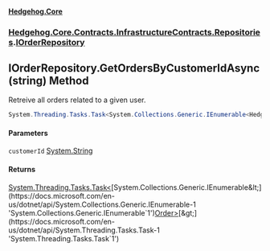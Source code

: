 #### [Hedgehog.Core](index.md 'index')
### [Hedgehog.Core.Contracts.InfrastructureContracts.Repositories](Hedgehog_Core_Contracts_InfrastructureContracts_Repositories.md 'Hedgehog.Core.Contracts.InfrastructureContracts.Repositories').[IOrderRepository](Hedgehog_Core_Contracts_InfrastructureContracts_Repositories_IOrderRepository.md 'Hedgehog.Core.Contracts.InfrastructureContracts.Repositories.IOrderRepository')
## IOrderRepository.GetOrdersByCustomerIdAsync(string) Method
Retreive all orders related to a given user.  
```csharp
System.Threading.Tasks.Task<System.Collections.Generic.IEnumerable<Hedgehog.Core.Domain.Order>> GetOrdersByCustomerIdAsync(string customerId);
```
#### Parameters
<a name='Hedgehog_Core_Contracts_InfrastructureContracts_Repositories_IOrderRepository_GetOrdersByCustomerIdAsync(string)_customerId'></a>
`customerId` [System.String](https://docs.microsoft.com/en-us/dotnet/api/System.String 'System.String')  
  
#### Returns
[System.Threading.Tasks.Task&lt;](https://docs.microsoft.com/en-us/dotnet/api/System.Threading.Tasks.Task-1 'System.Threading.Tasks.Task`1')[System.Collections.Generic.IEnumerable&lt;](https://docs.microsoft.com/en-us/dotnet/api/System.Collections.Generic.IEnumerable-1 'System.Collections.Generic.IEnumerable`1')[Order](Hedgehog_Core_Domain_Order.md 'Hedgehog.Core.Domain.Order')[&gt;](https://docs.microsoft.com/en-us/dotnet/api/System.Collections.Generic.IEnumerable-1 'System.Collections.Generic.IEnumerable`1')[&gt;](https://docs.microsoft.com/en-us/dotnet/api/System.Threading.Tasks.Task-1 'System.Threading.Tasks.Task`1')  
